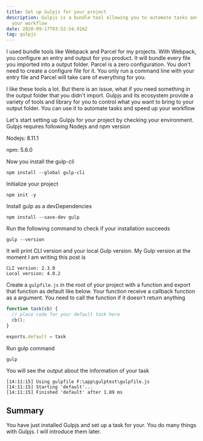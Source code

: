 ```yaml
---
title: Set up Gulpjs for your project
description: Gulpjs is a bundle tool allowing you to automate tasks and speed up
  your workflow
date: 2020-09-17T03:52:54.916Z
tag: gulpjs
---
```

I used bundle tools like Webpack and Parcel for my projects. With Webpack, you configure an entry and output for you product. It will bundle every file you imported into a output folder. Parcel is a zero configuration. You don't need to create a configure file for it. You only run a command line with your entry file and Parcel will take care of everything for you. 

I like these tools a lot. But there is an issue, what if you need something in the output folder that you didn't import. Gulpjs and its ecosystem provide a variety of tools and library for you to control what you want to bring to your output folder. You can use it to automate tasks and speed up your workflow

Let's start setting up Gulpjs for your project by checking your environment. Gulpjs requires following Nodejs and npm version

Nodejs: 8.11.1

npm: 5.6.0

Now you install the gulp-cli

```
npm install --global gulp-cli
```

Initialize your project

```
npm init -y
```

Install gulp as a devDependencies

```
npm install --save-dev gulp
```

Run the following command to check if your installation succeeds

```
gulp --version
```

It will print CLI version and your local Gulp version. My Gulp version at the moment I am writing this post is

```
CLI version: 2.3.0  
Local version: 4.0.2
```

Create a `gulpfile.js` in the root of your project with a function and export that function as default like below. Your function receive a callback function as a argument. You need to call the function if it doesn't return anything

```javascript
function task(cb) {
  // place code for your default task here
  cb();
}

exports.default = task
```

Run gulp command

```
gulp
```

You will see the output about the information of your task

```
[14:11:15] Using gulpfile F:\app\gulptest\gulpfile.js
[14:11:15] Starting 'default'...
[14:11:15] Finished 'default' after 1.89 ms
```

## Summary

You have just installed Gulpjs and set up a task for your. You do many things with Gulpjs. I will introduce them later.